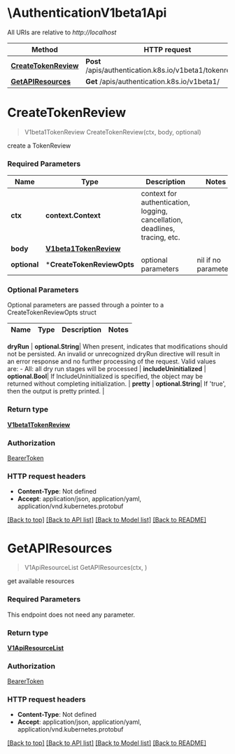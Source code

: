 # \AuthenticationV1beta1Api

All URIs are relative to *http://localhost*

Method | HTTP request | Description
------------- | ------------- | -------------
[**CreateTokenReview**](AuthenticationV1beta1Api.md#CreateTokenReview) | **Post** /apis/authentication.k8s.io/v1beta1/tokenreviews | 
[**GetAPIResources**](AuthenticationV1beta1Api.md#GetAPIResources) | **Get** /apis/authentication.k8s.io/v1beta1/ | 


# **CreateTokenReview**
> V1beta1TokenReview CreateTokenReview(ctx, body, optional)


create a TokenReview

### Required Parameters

Name | Type | Description  | Notes
------------- | ------------- | ------------- | -------------
 **ctx** | **context.Context** | context for authentication, logging, cancellation, deadlines, tracing, etc.
  **body** | [**V1beta1TokenReview**](V1beta1TokenReview.md)|  | 
 **optional** | ***CreateTokenReviewOpts** | optional parameters | nil if no parameters

### Optional Parameters
Optional parameters are passed through a pointer to a CreateTokenReviewOpts struct

Name | Type | Description  | Notes
------------- | ------------- | ------------- | -------------

 **dryRun** | **optional.String**| When present, indicates that modifications should not be persisted. An invalid or unrecognized dryRun directive will result in an error response and no further processing of the request. Valid values are: - All: all dry run stages will be processed | 
 **includeUninitialized** | **optional.Bool**| If IncludeUninitialized is specified, the object may be returned without completing initialization. | 
 **pretty** | **optional.String**| If &#39;true&#39;, then the output is pretty printed. | 

### Return type

[**V1beta1TokenReview**](v1beta1.TokenReview.md)

### Authorization

[BearerToken](../README.md#BearerToken)

### HTTP request headers

 - **Content-Type**: Not defined
 - **Accept**: application/json, application/yaml, application/vnd.kubernetes.protobuf

[[Back to top]](#) [[Back to API list]](../README.md#documentation-for-api-endpoints) [[Back to Model list]](../README.md#documentation-for-models) [[Back to README]](../README.md)

# **GetAPIResources**
> V1ApiResourceList GetAPIResources(ctx, )


get available resources

### Required Parameters
This endpoint does not need any parameter.

### Return type

[**V1ApiResourceList**](v1.APIResourceList.md)

### Authorization

[BearerToken](../README.md#BearerToken)

### HTTP request headers

 - **Content-Type**: Not defined
 - **Accept**: application/json, application/yaml, application/vnd.kubernetes.protobuf

[[Back to top]](#) [[Back to API list]](../README.md#documentation-for-api-endpoints) [[Back to Model list]](../README.md#documentation-for-models) [[Back to README]](../README.md)

